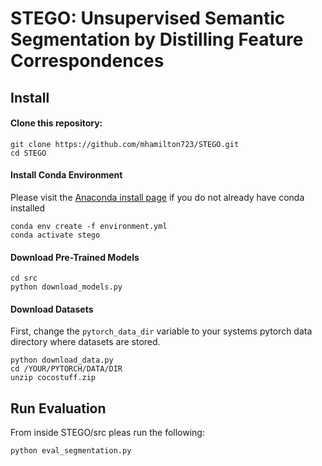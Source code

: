 # STEGO: Unsupervised Semantic Segmentation by Distilling Feature Correspondences

## Install

#### Clone this repository:
```
git clone https://github.com/mhamilton723/STEGO.git
cd STEGO
```

#### Install Conda Environment
Please visit the [Anaconda install page](https://docs.anaconda.com/anaconda/install/index.html) if you do not already have conda installed

```
conda env create -f environment.yml
conda activate stego
```

#### Download Pre-Trained Models

```
cd src
python download_models.py
```

#### Download Datasets

First, change the `pytorch_data_dir` variable to your 
systems pytorch data directory where datasets are stored. 

```
python download_data.py
cd /YOUR/PYTORCH/DATA/DIR
unzip cocostuff.zip
```


## Run Evaluation

From inside STEGO/src pleas run the following:
```
python eval_segmentation.py
```


